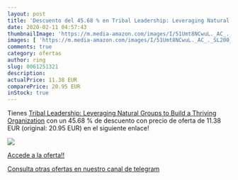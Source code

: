 ```yaml
---
layout: post
title: 'Descuento del 45.68 % en Tribal Leadership: Leveraging Natural Gr'
date: 2020-02-11 04:57:43
thumbnailImage: 'https://m.media-amazon.com/images/I/51Umt8NCwuL._AC_._SL200_.jpg'
images: [ 'https://m.media-amazon.com/images/I/51Umt8NCwuL._AC_._SL200_.jpg' ]
comments: true
category: ofertas
author: ring
slug: 0061251321
description:
actualPrice: 11.38 EUR
comparePrice: 20.95 EUR
inStock: true
---
```


Tienes [Tribal Leadership: Leveraging Natural Groups to Build a Thriving Organization](https://www.amazon.es/dp/0061251321/?tag=redken-21) con un 45.68 % de descuento con precio de oferta de 11.38 EUR (original: 20.95 EUR) en el siguiente enlace!

[![](https://m.media-amazon.com/images/I/51Umt8NCwuL._AC_._SL200_.jpg)](https://www.amazon.es/dp/0061251321/?tag=redken-21)

[Accede a la oferta!!](https://www.amazon.es/dp/0061251321/?tag=redken-21)

[Consulta otras ofertas en nuestro canal de telegram](https://t.me/s/ofertas25)
